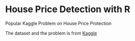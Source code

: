 # House Price Detection with R
 Popular Kaggle Problem on House Price Protection

The dataset and the problem is from [Kaggle](https://www.kaggle.com/c/house-prices-advanced-regression-techniques/)

